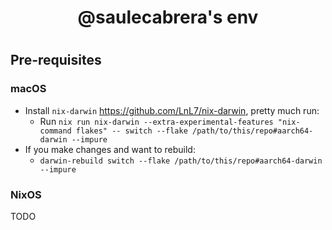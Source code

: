 <div align="center">
  <h1>@saulecabrera's env<h1>
</div>

## Pre-requisites

### macOS

* Install `nix-darwin` https://github.com/LnL7/nix-darwin, pretty much run:
  * Run `nix run nix-darwin --extra-experimental-features "nix-command flakes" -- switch --flake /path/to/this/repo#aarch64-darwin --impure`
* If you make changes and want to rebuild:
  * `darwin-rebuild switch --flake /path/to/this/repo#aarch64-darwin --impure`

### NixOS

TODO
